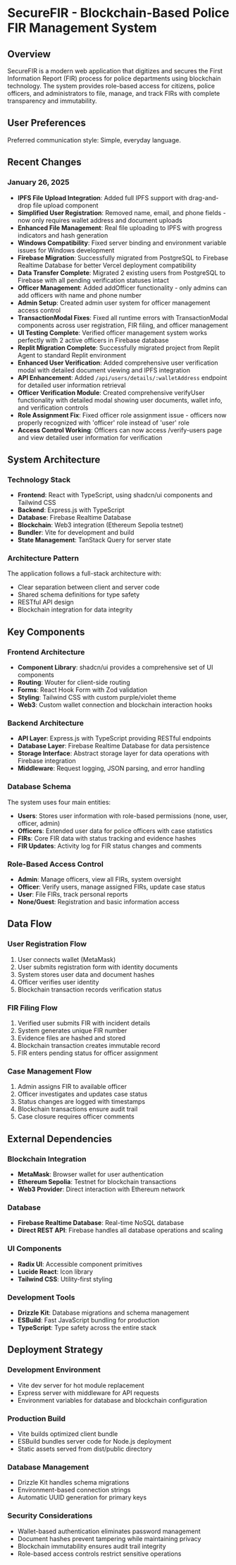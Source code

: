 # SecureFIR - Blockchain-Based Police FIR Management System

## Overview

SecureFIR is a modern web application that digitizes and secures the First Information Report (FIR) process for police departments using blockchain technology. The system provides role-based access for citizens, police officers, and administrators to file, manage, and track FIRs with complete transparency and immutability.

## User Preferences

Preferred communication style: Simple, everyday language.

## Recent Changes

### January 26, 2025
- **IPFS File Upload Integration**: Added full IPFS support with drag-and-drop file upload component
- **Simplified User Registration**: Removed name, email, and phone fields - now only requires wallet address and document uploads  
- **Enhanced File Management**: Real file uploading to IPFS with progress indicators and hash generation
- **Windows Compatibility**: Fixed server binding and environment variable issues for Windows development
- **Firebase Migration**: Successfully migrated from PostgreSQL to Firebase Realtime Database for better Vercel deployment compatibility
- **Data Transfer Complete**: Migrated 2 existing users from PostgreSQL to Firebase with all pending verification statuses intact
- **Officer Management**: Added addOfficer functionality - only admins can add officers with name and phone number
- **Admin Setup**: Created admin user system for officer management access control
- **TransactionModal Fixes**: Fixed all runtime errors with TransactionModal components across user registration, FIR filing, and officer management
- **UI Testing Complete**: Verified officer management system works perfectly with 2 active officers in Firebase database
- **Replit Migration Complete**: Successfully migrated project from Replit Agent to standard Replit environment
- **Enhanced User Verification**: Added comprehensive user verification modal with detailed document viewing and IPFS integration
- **API Enhancement**: Added `/api/users/details/:walletAddress` endpoint for detailed user information retrieval
- **Officer Verification Module**: Created comprehensive verifyUser functionality with detailed modal showing user documents, wallet info, and verification controls
- **Role Assignment Fix**: Fixed officer role assignment issue - officers now properly recognized with 'officer' role instead of 'user' role
- **Access Control Working**: Officers can now access /verify-users page and view detailed user information for verification

## System Architecture

### Technology Stack
- **Frontend**: React with TypeScript, using shadcn/ui components and Tailwind CSS
- **Backend**: Express.js with TypeScript
- **Database**: Firebase Realtime Database
- **Blockchain**: Web3 integration (Ethereum Sepolia testnet)
- **Bundler**: Vite for development and build
- **State Management**: TanStack Query for server state

### Architecture Pattern
The application follows a full-stack architecture with:
- Clear separation between client and server code
- Shared schema definitions for type safety
- RESTful API design
- Blockchain integration for data integrity

## Key Components

### Frontend Architecture
- **Component Library**: shadcn/ui provides a comprehensive set of UI components
- **Routing**: Wouter for client-side routing
- **Forms**: React Hook Form with Zod validation
- **Styling**: Tailwind CSS with custom purple/violet theme
- **Web3**: Custom wallet connection and blockchain interaction hooks

### Backend Architecture
- **API Layer**: Express.js with TypeScript providing RESTful endpoints
- **Database Layer**: Firebase Realtime Database for data persistence
- **Storage Interface**: Abstract storage layer for data operations with Firebase integration
- **Middleware**: Request logging, JSON parsing, and error handling

### Database Schema
The system uses four main entities:
- **Users**: Stores user information with role-based permissions (none, user, officer, admin)
- **Officers**: Extended user data for police officers with case statistics
- **FIRs**: Core FIR data with status tracking and evidence hashes
- **FIR Updates**: Activity log for FIR status changes and comments

### Role-Based Access Control
- **Admin**: Manage officers, view all FIRs, system oversight
- **Officer**: Verify users, manage assigned FIRs, update case status
- **User**: File FIRs, track personal reports
- **None/Guest**: Registration and basic information access

## Data Flow

### User Registration Flow
1. User connects wallet (MetaMask)
2. User submits registration form with identity documents
3. System stores user data and document hashes
4. Officer verifies user identity
5. Blockchain transaction records verification status

### FIR Filing Flow
1. Verified user submits FIR with incident details
2. System generates unique FIR number
3. Evidence files are hashed and stored
4. Blockchain transaction creates immutable record
5. FIR enters pending status for officer assignment

### Case Management Flow
1. Admin assigns FIR to available officer
2. Officer investigates and updates case status
3. Status changes are logged with timestamps
4. Blockchain transactions ensure audit trail
5. Case closure requires officer comments

## External Dependencies

### Blockchain Integration
- **MetaMask**: Browser wallet for user authentication
- **Ethereum Sepolia**: Testnet for blockchain transactions
- **Web3 Provider**: Direct interaction with Ethereum network

### Database
- **Firebase Realtime Database**: Real-time NoSQL database
- **Direct REST API**: Firebase handles all database operations and scaling

### UI Components
- **Radix UI**: Accessible component primitives
- **Lucide React**: Icon library
- **Tailwind CSS**: Utility-first styling

### Development Tools
- **Drizzle Kit**: Database migrations and schema management
- **ESBuild**: Fast JavaScript bundling for production
- **TypeScript**: Type safety across the entire stack

## Deployment Strategy

### Development Environment
- Vite dev server for hot module replacement
- Express server with middleware for API requests
- Environment variables for database and blockchain configuration

### Production Build
- Vite builds optimized client bundle
- ESBuild bundles server code for Node.js deployment
- Static assets served from dist/public directory

### Database Management
- Drizzle Kit handles schema migrations
- Environment-based connection strings
- Automatic UUID generation for primary keys

### Security Considerations
- Wallet-based authentication eliminates password management
- Document hashes prevent tampering while maintaining privacy
- Blockchain immutability ensures audit trail integrity
- Role-based access controls restrict sensitive operations